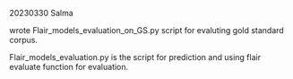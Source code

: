 20230330 Salma

wrote Flair_models_evaluation_on_GS.py script for evaluting gold standard corpus.

Flair_models_evaluation.py is the script for prediction and using flair evaluate function for evaluation. 